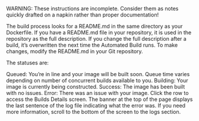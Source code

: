 WARNING: These instructions are incomplete. Consider them as notes quickly drafted on a napkin rather than proper documentation!

The build process looks for a README.md in the same directory as your Dockerfile.
If you have a README.md file in your repository, it is used in the repository as 
the full description. If you change the full description after a build, it’s 
overwritten the next time the Automated Build runs. To make changes, modify the 
README.md in your Git repository.

The statuses are:

Queued: You’re in line and your image will be built soon. Queue time varies 
depending on number of concurrent builds available to you.
Building: Your image is currently being constructed.
Success: The image has been built with no issues.
Error: There was an issue with your image. Click the row to access the Builds 
Details screen. The banner at the top of the page displays the last sentence of 
the log file indicating what the error was. If you need more information, scroll 
to the bottom of the screen to the logs section.

